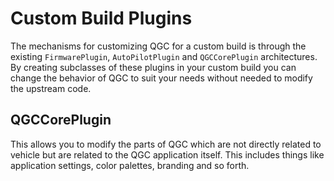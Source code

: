 # Custom Build Plugins

The mechanisms for customizing QGC for a custom build is through the existing `FirmwarePlugin`, `AutoPilotPlugin` and `QGCCorePlugin` architectures. By creating subclasses of these plugins in your custom build you can change the behavior of QGC to suit your needs without needed to modify the upstream code.

## QGCCorePlugin

This allows you to modify the parts of QGC which are not directly related to vehicle but are related to the QGC application itself. This includes things like application settings, color palettes, branding and so forth.
